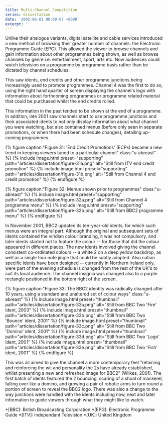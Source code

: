```yaml
---
title: Multi-Channel Competition
series: dissertation
date: '2002-06-01 00:00:07 +0000'
excerpt: ''
---
```

Unlike their analogue variants, digital satellite and cable services introduced a new method of browsing their greater number of channels: the Electronic Programme Guide (EPG). This allowed the viewer to browse channels and gain information about other programmes being shown, as well as browse channels by genre i.e. entertainment, sport, arts etc. Now audiences could watch television on a programme by programme basis rather than be dictated by channel schedules.

This saw idents, end credits and other programme junctions being increasingly used to promote programmes. Channel 4 was the first to do so, using the right hand quarter of screen displaying the channel's logo with information about forthcoming programmes or programme related material that could be purchased whilst the end credits rolled.

This information in the past tended to be shown at the end of a programme. In addition, late 2001 saw channels start to use programme junctions and their associated idents to not only display information about what channel you were watching, but also contained menus (before only seen in separate promotions, or when there had been schedule changes), detailing up-coming programmes.

{% figure caption:"Figure 31: 'End Credit Promotions' (ECPs) became a new trend in keeping viewers tuned to a particular channel" class:"u-abreast" %}
{% include image.html preset="supporting" path="articles/dissertation/figure-31a.png" alt="Still from ITV end credit promotion" %}
{% include image.html preset="supporting" path="articles/dissertation/figure-31b.png" alt="Still from Channel 4 end credit promotion" %}
{% endfigure %}

{% figure caption:"Figure 32: Menus shown prior to programmes" class:"u-abreast" %}
{% include image.html preset="supporting" path="articles/dissertation/figure-32a.png" alt="Still from Channel 4 programme menu" %}
{% include image.html preset="supporting" path="articles/dissertation/figure-32b.png" alt="Still from BBC2 programme menu" %}
{% endfigure %}

In November 2001, BBC2 updated its ten-year-old idents, for which such menus were an integral part. Although the original and subsequent sets of idents contained the viridian colour branding, it was not compulsory, and later idents started not to feature the colour -- for those that did the colour appeared in different places. The new idents involved giving the channel consistent co-ordinated colours -- a white 2 on a deep yellow backdrop, as well as a single four note jingle that could be subtly adapted. Also nation specific idents have been designed -- currently in Northern Ireland only, were part of the evening schedule is changed from the rest of the UK's to suit its local audience. The channel insignia was changed also to a purple rectangle positioned in the bottom right of the screen.

{% figure caption:"Figure 33: The BBC2 identity was radically changed after 10 years, using a standard and unaltered set of colour ways" class:"u-abreast" %}
{% include image.html preset="thumbnail" path="articles/dissertation/figure-33a.png" alt="Still from BBC Two 'Fire' ident, 2003" %}
{% include image.html preset="thumbnail" path="articles/dissertation/figure-33b.png" alt="Still from BBC Two 'Bounce' ident, 2001" %}
{% include image.html preset="thumbnail" path="articles/dissertation/figure-33c.png" alt="Still from BBC Two 'Domino' ident, 2001" %}
{% include image.html preset="thumbnail" path="articles/dissertation/figure-33d.png" alt="Still from BBC Two 'Logo' ident, 2001" %}
{% include image.html preset="thumbnail" path="articles/dissertation/figure-33e.png" alt="Still from BBC Two 'Fish' ident, 2001" %}
{% endfigure %}

This was all aimed to give the channel a more contemporary feel "retaining and reinforcing the wit and personality the 2s have already established, whilst presenting a new and refreshed image for BBC2" (Wilkes, 2001). The first batch of idents featured the 2 bouncing, scaring of a shoal of mackerel, falling over like a domino, and growing a pair of robotic arms to turn round a portion of screen to reveal the BBC2 logo. There was also a change to the way junctions were handled with the idents including now, next and later information to guide viewers through what they might like to watch.

*[BBC]: British Broadcasting Corporation
*[EPG]: Electronic Programme Guide
*[ITV]: Independant Television
*[UK]: United Kingdom
